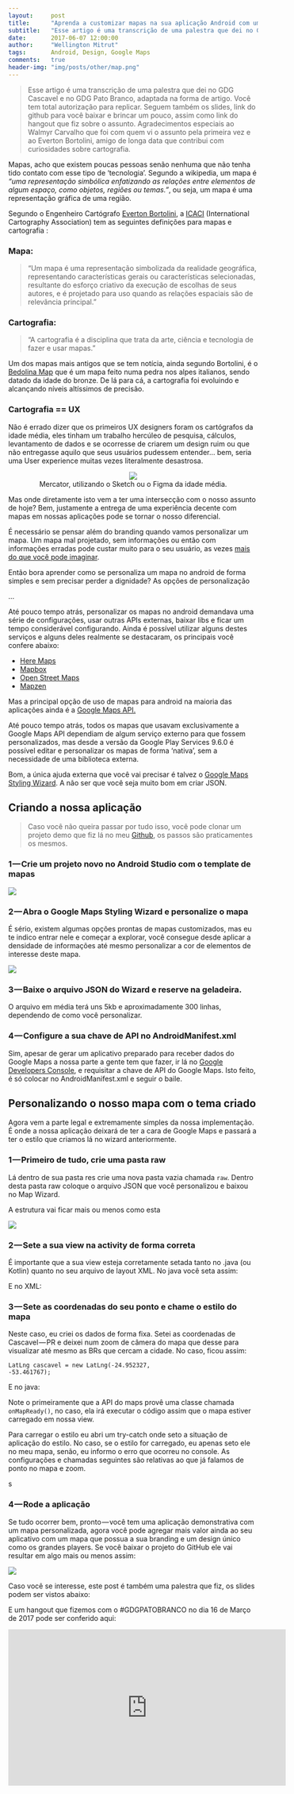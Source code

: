 ```yaml
---
layout:     post   
title:      "Aprenda a customizar mapas na sua aplicação Android com um pé nas costas"
subtitle:   "Esse artigo é uma transcrição de uma palestra que dei no GDG Cascavel e no GDG Pato Branco, adaptada na forma de artigo."
date:       2017-06-07 12:00:00
author:     "Wellington Mitrut"
tags:       Android, Design, Google Maps
comments:   true
header-img: "img/posts/other/map.png"
---
```


<blockquote>Esse artigo é uma transcrição de uma palestra que dei no GDG Cascavel e no GDG Pato Branco, adaptada na forma de artigo. Você tem total autorização para replicar. Seguem também os slides, link do github para você baixar e brincar um pouco, assim como link do hangout que fiz sobre o assunto. Agradecimentos especiais ao Walmyr Carvalho que foi com quem vi o assunto pela primeira vez e ao Everton Bortolini, amigo de longa data que contribui com curiosidades sobre cartografia.</blockquote>

<p>Mapas, acho que existem poucas pessoas senão nenhuma que não tenha tido contato com esse tipo de ‘tecnologia’. Segundo a wikipedia, um mapa é <i>“uma representação simbólica enfatizando as relações entre elementos de algum espaço, como objetos, regiões ou temas.”</i>, ou seja, um mapa é uma representação gráfica de uma região.</p>

<p>Segundo o Engenheiro Cartógrafo <a href="https://twitter.com/eTonBortolini" target="_blank">Everton Bortolini</a>, a <a href="http://icaci.org/mission/" target="_blank">ICACI</a> (International Cartography Association) tem as seguintes definições para mapas e cartografia :</p>

<h3>Mapa:</h3>

<blockquote>“Um mapa é uma representação simbolizada da realidade geográfica, representando características gerais ou características selecionadas, resultante do esforço criativo da execução de escolhas de seus autores, e é projetado para uso quando as relações espaciais são de relevância principal.”</blockquote>

<h3>Cartografia:</h3>

<blockquote>“A cartografia é a disciplina que trata da arte, ciência e tecnologia de fazer e usar mapas.”</blockquote>

<p>Um dos mapas mais antigos que se tem notícia, ainda segundo Bortolini, é o <a href="https://en.wikipedia.org/wiki/Bedolina_Map" target="_blank">Bedolina Map</a> que é um mapa feito numa pedra nos alpes italianos, sendo datado da idade do bronze. De lá para cá, a cartografia foi evoluindo e alcançando níveis altíssimos de precisão.</p>

<h3>Cartografia == UX</h3>
<p>Não é errado dizer que os primeiros UX designers foram os cartógrafos da idade média, eles tinham um trabalho hercúleo de pesquisa, cálculos, levantamento de dados e se ocorresse de criarem um design ruim ou que não entregasse aquilo que seus usuários pudessem entender… bem, seria uma User experience muitas vezes literalmente desastrosa.</p>

<figure style="text-align: center;">
    <img class="center" src="{{ site.baseurl }}/img/posts/other/mercator.png" style="margin: 0 auto;">
    <figcaption>Mercator, utilizando o Sketch ou o Figma da idade média.</figcaption>
</figure>


<p>Mas onde diretamente isto vem a ter uma intersecção com o nosso assunto de hoje? Bem, justamente a entrega de uma experiência decente com mapas em nossas aplicações pode se tornar o nosso diferencial.</p>

<p>É necessário se pensar além do branding quando vamos personalizar um mapa. Um mapa mal projetado, sem informações ou então com informações erradas pode custar muito para o seu usuário, as vezes <a href="http://g1.globo.com/rio-de-janeiro/noticia/2015/10/mulher-morre-apos-entrar-por-engano-em-comunidade-em-niteroi-rj.html" target="_blank" >mais do que você pode imaginar</a>.</p>

Então bora aprender como se personaliza um mapa no android de forma simples e sem precisar perder a dignidade?
As opções de personalização

<p style="margin: 0 auto;">&hellip;</p>



<p>Até pouco tempo atrás, personalizar os mapas no android demandava uma série de configurações, usar outras APIs externas, baixar libs e ficar um tempo considerável configurando. Ainda é possível utilizar alguns destes serviços e alguns deles realmente se destacaram, os principais você confere abaixo:<p>
<ul>
    <li><a href="https://here.com/en">Here Maps</a></li>
    <li><a href="https://www.mapbox.com/">Mapbox</a></li>
    <li><a href="https://www.openstreetmap.org/#map=5/51.500/-0.100">Open Street Maps</a></li>
    <li><a href="https://mapzen.com/">Mapzen</a></li>
</ul>

<p>Mas a principal opção de uso de mapas para android na maioria das aplicações ainda é a <a href="https://developers.google.com/maps/">Google Maps API.</a></p>
<p>Até pouco tempo atrás, todos os mapas que usavam exclusivamente a Google Maps API dependiam de algum serviço externo para que fossem personalizados, mas desde a versão da Google Play Services 9.6.0 é possível editar e personalizar os mapas de forma ‘nativa’, sem a necessidade de uma biblioteca externa.</p>

<p>Bom, a única ajuda externa que você vai precisar é talvez o <a href="https://mapstyle.withgoogle.com/">Google Maps Styling Wizard</a>. A não ser que você seja muito bom em criar JSON.</p>

<h2>Criando a nossa aplicação</h2>

<blockquote>Caso você não queira passar por tudo isso, você pode clonar um projeto demo que fiz lá no meu <a href="https://github.com/Wmitrut/custommapsgdgcascavel">Github</a>, os passos são praticamentes os mesmos.</blockquote>

<h3>1 — Crie um projeto novo no Android Studio com o template de mapas</h3>

<img class="center" src="{{ site.baseurl }}/img/posts/maps/newactivity.png" style="margin: 0 auto;">

<h3>2 — Abra o Google Maps Styling Wizard e personalize o mapa</h3>

<p>É sério, existem algumas opções prontas de mapas customizados, mas eu te indico entrar nele e começar a explorar, você consegue desde aplicar a densidade de informações até mesmo personalizar a cor de elementos de interesse deste mapa.</p>

<img class="center" src="{{ site.baseurl }}/img/posts/maps/wizard.png" style="margin: 0 auto;">

<h3>3 — Baixe o arquivo JSON do Wizard e reserve na geladeira.</h3>

<p>O arquivo em média terá uns 5kb e aproximadamente 300 linhas, dependendo de como você personalizar.</p>

<h3>4 — Configure a sua chave de API no AndroidManifest.xml</h3>

<p>Sim, apesar de gerar um aplicativo preparado para receber dados do Google Maps a nossa parte a gente tem que fazer, ir lá no <a href="https://console.developers.google.com/?pli=1">Google Developers Console</a>, e requisitar a chave de API do Google Maps. Isto feito, é só colocar no AndroidManifest.xml e seguir o baile.</p>

<h2>Personalizando o nosso mapa com o tema criado</h2>

<p>Agora vem a parte legal e extremamente simples da nossa implementação. É onde a nossa aplicação deixará de ter a cara de Google Maps e passará a ter o estilo que criamos lá no wizard anteriormente.</p>

<h3>1 — Primeiro de tudo, crie uma pasta raw</h3>
<p>Lá dentro de sua pasta res crie uma nova pasta vazia chamada <code>raw</code>. Dentro desta pasta raw coloque o arquivo JSON que você personalizou e baixou no Map Wizard.</p>

<p>A estrutura vai ficar mais ou menos como esta</p>
<img class="center" src="{{ site.baseurl }}/img/posts/maps/pastas.png" style="margin: 0 auto;">

<h3>2 — Sete a sua view na activity de forma correta</h3>
<p>É importante que a sua view esteja corretamente setada tanto no .java (ou Kotlin) quanto no seu arquivo de layout XML.
No java você seta assim:</p>

<script src="https://gist.github.com/Wmitrut/83bd9a52de47456f983b1558b43e9977.js"></script>

<p>E no XML:</p>

<script src="https://gist.github.com/Wmitrut/37a978834aba9c01d01163f091c614c1.js"></script>

<h3>3 — Sete as coordenadas do seu ponto e chame o estilo do mapa</h3>
<p>Neste caso, eu criei os dados de forma fixa. Setei as coordenadas de Cascavel — PR e deixei num zoom de câmera do mapa que desse para visualizar até mesmo as BRs que cercam a cidade.
No caso, ficou assim:</p>

<code>LatLng cascavel = new LatLng(-24.952327, -53.461767);</code>
<p>E no java:</p>

<script src="https://gist.github.com/Wmitrut/b5232e2b6521d6c86b661cc7179ff193.js"></script>

<p>Note o primeiramente que a API do maps provê uma classe chamada <code>onMapReady()</code>, no caso, ela irá executar o código assim que o mapa estiver carregado em nossa view.</p>

<p>Para carregar o estilo eu abri um try-catch onde seto a situação de aplicação do estilo. No caso, se o estilo for carregado, eu apenas seto ele no meu mapa, senão, eu informo o erro que ocorreu no console. As configurações e chamadas seguintes são relativas ao que já falamos de ponto no mapa e zoom.</p>s

<h3>4 — Rode a aplicação</h3>
<p>Se tudo ocorrer bem, pronto — você tem uma aplicação demonstrativa com um mapa personalizada, agora você pode agregar mais valor ainda ao seu aplicativo com um mapa que possua a sua branding e um design único como os grandes players. Se você baixar o projeto do GitHub ele vai resultar em algo mais ou menos assim:</p>
<img class="center" src="{{ site.baseurl }}/img/posts/maps/device.jpeg" style="margin: 0 auto;">

<p>Caso você se interesse, este post é também uma palestra que fiz, os slides podem ser vistos abaixo:</p>

<script async class="speakerdeck-embed" data-id="bf05988c341347e18503b04c39380828" data-ratio="1.77777777777778" src="//speakerdeck.com/assets/embed.js"></script>

E um hangout que fizemos com o #GDGPATOBRANCO no dia 16 de Março de 2017 pode ser conferido aqui:

<iframe width="560" height="315" src="http://www.youtube.com/embed/https://youtu.be/-ey-iOdTX58?" frameborder="0" allowfullscreen></iframe>

